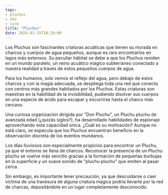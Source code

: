 ```yaml
---
tags:
- pluchus
- oño
- lore
title: "Pluchus"
date: 2024-01-25T18:29:00
---
```

Los Pluchus son fascinantes criaturas acuáticas que tienen su morada en charcos y cuerpos de agua pequeños, aunque es raro encontrarlos en lagos más extensos. Su peculiar hábitat se debe a que los Pluchus residen en un mundo paralelo, un reino acuático mágico subterráneo conectado a nuestra realidad a través de estos pequeños cuerpos de agua.

Para los humanos, solo vemos el reflejo del agua, pero debajo de estos charcos y con la magia adecuada, se despliega toda una red que conecta con centros más grandes habitados por los Pluchus. Estas criaturas son maestras en la habilidad de la invisibilidad, pudiendo disolver sus cuerpos en una especie de ácido para escapar y escurrirse hasta el charco más cercano.

Una curiosa organización dirigida por "Don Pluchu", un Pluchu pluchu de avanzada edad (¿quizás siglos?), ha desarrollado habilidades de espionaje aprovechando esta capacidad única. ¿Cuál es su motivación? Aunque no está claro, se especula que los Pluchus encuentran beneficio en la observación discreta de los eventos mundanos.

Los días lluviosos son especialmente propicios para encontrar un Pluchu, ya que el entorno se llena de charcos. Reconocer la presencia de un Pluchu pluchu se vuelve más sencillo gracias a la formación de pequeñas burbujas en la superficie y un suave sonido de "pluchu pluchu" que emiten al pasar cerca.

Sin embargo, es importante tener precaución, ya que descuidarse o caer víctima de una travesura de alguna criatura mágica podría llevarte por la red de charcas, depositándote en un lugar completamente desconocido.